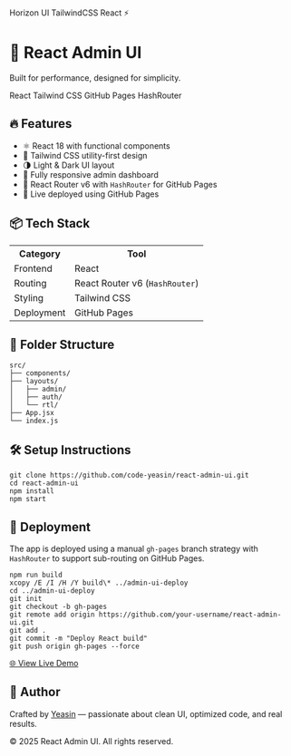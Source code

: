 Horizon UI TailwindCSS React ⚡️


<body>

  <h1>🚀 React Admin UI</h1>
  <p class="center">Built for performance, designed for simplicity.</p>

  <p class="center">
    <span class="tag">React</span>
    <span class="tag">Tailwind CSS</span>
    <span class="tag">GitHub Pages</span>
    <span class="tag">HashRouter</span>
  </p>

  <h2>🔥 Features</h2>
  <ul>
    <li>⚛️ React 18 with functional components</li>
    <li>🎨 Tailwind CSS utility-first design</li>
    <li>🌗 Light & Dark UI layout</li>
    <li>📱 Fully responsive admin dashboard</li>
    <li>🔄 React Router v6 with <code>HashRouter</code> for GitHub Pages</li>
    <li>🚀 Live deployed using GitHub Pages</li>
  </ul>

  <h2>📦 Tech Stack</h2>
  <table>
    <tr><th>Category</th><th>Tool</th></tr>
    <tr><td>Frontend</td><td>React</td></tr>
    <tr><td>Routing</td><td>React Router v6 (<code>HashRouter</code>)</td></tr>
    <tr><td>Styling</td><td>Tailwind CSS</td></tr>
    <tr><td>Deployment</td><td>GitHub Pages</td></tr>
  </table>

  <h2>📁 Folder Structure</h2>
  <pre><code>src/
├── components/
├── layouts/
│   ├── admin/
│   ├── auth/
│   └── rtl/
├── App.jsx
└── index.js
</code></pre>

  <h2>🛠️ Setup Instructions</h2>
  <pre><code>git clone https://github.com/code-yeasin/react-admin-ui.git
cd react-admin-ui
npm install
npm start</code></pre>

  <h2>🚀 Deployment</h2>
  <p>The app is deployed using a manual <code>gh-pages</code> branch strategy with <code>HashRouter</code> to support sub-routing on GitHub Pages.</p>

  <pre><code>npm run build
xcopy /E /I /H /Y build\* ../admin-ui-deploy
cd ../admin-ui-deploy
git init
git checkout -b gh-pages
git remote add origin https://github.com/your-username/react-admin-ui.git
git add .
git commit -m "Deploy React build"
git push origin gh-pages --force</code></pre>

  <p><a href="https://code-yeasin.github.io/react-admin-ui" class="btn" target="_blank">🌐 View Live Demo</a></p>

  <h2>🙌 Author</h2>
  <p>Crafted by <a href="https://github.com/code-yeasin" target="_blank">Yeasin</a> — passionate about clean UI, optimized code, and real results.</p>

  <footer>
    © 2025 React Admin UI. All rights reserved.
  </footer>

</body>
</html>
